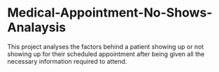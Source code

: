 # Medical-Appointment-No-Shows-Analaysis
This project analyses the factors behind a patient showing up or not showing up for their scheduled appointment after being given all the necessary information required to attend.
